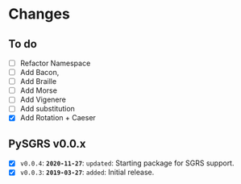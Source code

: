 # Changes

## To do

 - [ ] Refactor Namespace
 - [ ] Add Bacon,
 - [ ] Add Braille
 - [ ] Add Morse
 - [ ] Add Vigenere
 - [ ] Add substitution
 - [x] Add Rotation + Caeser

## PySGRS v0.0.x

- [x] `v0.0.4`: **`2020-11-27`**: `updated`: Starting package for SGRS support.
- [x] `v0.0.3`: **`2019-03-27`**: `added`: Initial release.
